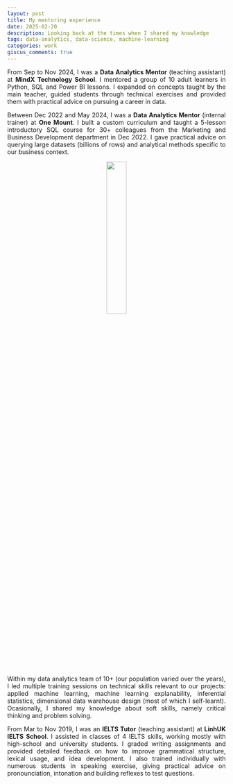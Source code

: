 ```yaml
---
layout: post
title: My mentoring experience
date: 2025-02-20
description: Looking back at the times when I shared my knowledge
tags: data-analytics, data-science, machine-learning
categories: work
giscus_comments: true
---
```

<p style="text-align: justify;">From Sep to Nov 2024, I was a <strong>Data Analytics Mentor</strong> (teaching assistant) at <strong>MindX Technology School</strong>. I mentored a group of 10 adult learners in Python, SQL and Power BI lessons. I expanded on concepts taught by the main teacher, guided students through technical exercises and provided them with practical advice on pursuing a career in data.&nbsp;</p>
<p style="text-align: justify;">Between Dec 2022 and May 2024, I was a <strong>Data Analytics Mentor</strong> (internal trainer) at <strong>One Mount</strong>. I built a custom curriculum and taught a 5-lesson introductory SQL course for 30+ colleagues from the Marketing and Business Development department in Dec 2022. I gave practical advice on querying large datasets (billions of rows) and analytical methods specific to our business context.</p>

<center><img src = 'https://media.licdn.com/dms/image/v2/D5622AQHiCYDSnAAw3Q/feedshare-shrink_800/feedshare-shrink_800/0/1717167494327?e=1748476800&v=beta&t=kwEyRJsasOTn7NBTStZfkjZhLauHeB_w26-bBSDy6jk' style = 'width:30%;'></center> 

<p></p>
<p style="text-align: justify;">Within my data analytics team of 10+ (our population varied over the years), I led multiple training sessions on technical skills relevant to our projects: applied machine learning, machine learning explanability, inferential statistics, dimensional data warehouse design (most of which I self-learnt). Ocasionally, I shared my knowledge about soft skills, namely critical thinking and problem solving.</p>
<p style="text-align: justify;">From Mar to Nov 2019, I was an <strong>IELTS Tutor</strong> (teaching assistant) at <strong>LinhUK IELTS School</strong>. I assisted in classes of 4 IELTS skills, working mostly with high-school and university students. I graded writing assignments and provided detailed feedback on how to improve grammatical structure, lexical usage, and idea development. I also trained individually with numerous students in speaking exercise, giving practical advice on pronounciation, intonation and building reflexes to test questions.</p>